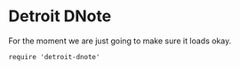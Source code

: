 # Detroit DNote

For the moment we are just going to make sure it loads okay.

    require 'detroit-dnote'

